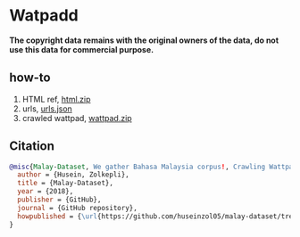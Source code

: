 

# Watpadd

**The copyright data remains with the original owners of the data, do not use this data for commercial purpose.**

## how-to

1. HTML ref, [html.zip](html.zip)
2. urls, [urls.json](urls.json)
3. crawled wattpad, [wattpad.zip](https://f000.backblazeb2.com/file/malay-dataset/crawler/wattpad/wattpad.zip)

## Citation

```bibtex
@misc{Malay-Dataset, We gather Bahasa Malaysia corpus!, Crawling Wattpad,
  author = {Husein, Zolkepli},
  title = {Malay-Dataset},
  year = {2018},
  publisher = {GitHub},
  journal = {GitHub repository},
  howpublished = {\url{https://github.com/huseinzol05/malay-dataset/tree/master/crawl/wattpad}}
}
```